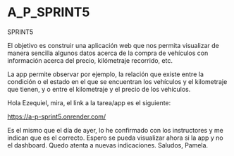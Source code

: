 # A_P_SPRINT5
SPRINT5

El objetivo es construir una aplicación web que nos permita visualizar de manera sencilla algunos datos acerca de la compra de vehículos con información acerca del precio, kilómetraje recorrido, etc.

La app permite observar por ejemplo, la relación que existe entre la condición o el estado en el que se encuentran los vehículos y el kilometraje que tienen, y o entre el kilometraje y el precio de los vehículos.

Hola Ezequiel, mira, el link a la tarea/app es el siguiente:

https://a-p-sprint5.onrender.com/

Es el mismo que el día de ayer, lo he confirmado con los instructores y me indican que es el correcto.
Espero se pueda visualizar ahora si la app y no el dashboard. Quedo atenta a nuevas indicaciones.
Saludos,
Pamela.